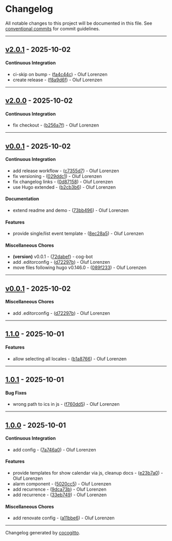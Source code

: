 # Changelog
All notable changes to this project will be documented in this file. See [conventional commits](https://www.conventionalcommits.org/) for commit guidelines.

- - -
## [v2.0.1](https://github.com/finkregh/hugo-theme-component-ical@/compare/f8a9d6f8afb538a101a4e4b4bea29973ec6ae303..v2.0.1) - 2025-10-02
#### Continuous Integration
- ci-skip on bump - ([fa4c44c](https://github.com/finkregh/hugo-theme-component-ical@/commit/fa4c44c5dc66802a277282f811b0b27f84208366)) - Oluf Lorenzen
- create release - ([f8a9d6f](https://github.com/finkregh/hugo-theme-component-ical@/commit/f8a9d6f8afb538a101a4e4b4bea29973ec6ae303)) - Oluf Lorenzen

- - -

## [v2.0.0](https://github.com/finkregh/hugo-theme-component-ical@/compare/v0.0.1..v2.0.0) - 2025-10-02
#### Continuous Integration
- fix checkout - ([b256a7f](https://github.com/finkregh/hugo-theme-component-ical@/commit/b256a7f72d863f63e6d36b4efaef76226b585743)) - Oluf Lorenzen

- - -

## [v0.0.1](https://github.com/finkregh/hugo-theme-component-ical@/compare/0bdd44473b68347ff9532a591ea5a19dc1dc93a1..v0.0.1) - 2025-10-02
#### Continuous Integration
- add release workflow - ([c7355d7](https://github.com/finkregh/hugo-theme-component-ical@/commit/c7355d798f92c47f0ae0f39ffc9529766a6be1d1)) - Oluf Lorenzen
- fix versioning - ([029ddc1](https://github.com/finkregh/hugo-theme-component-ical@/commit/029ddc18787c5801d96ad09ed30cbe662e1446f7)) - Oluf Lorenzen
- fix changelog links - ([0d87158](https://github.com/finkregh/hugo-theme-component-ical@/commit/0d871580050f0affb094b1487723498a19a82d3b)) - Oluf Lorenzen
- use Hugo extended - ([b2cb3b6](https://github.com/finkregh/hugo-theme-component-ical@/commit/b2cb3b64e7596d8ae1a3b317dee3c14fa8ef4c2c)) - Oluf Lorenzen
#### Documentation
- extend readme and demo - ([73bb496](https://github.com/finkregh/hugo-theme-component-ical@/commit/73bb496b1db5c452a96f7f7731951d4a550eccd2)) - Oluf Lorenzen
#### Features
- provide single/list event template - ([8ec28a5](https://github.com/finkregh/hugo-theme-component-ical@/commit/8ec28a54f8d3e514373f925384928d45e7e57608)) - Oluf Lorenzen
#### Miscellaneous Chores
- **(version)** v0.0.1 - ([72dabef](https://github.com/finkregh/hugo-theme-component-ical@/commit/72dabef2987ce5a54db660eae89b4db594dbc4d0)) - cog-bot
- add .editorconfig - ([d72297b](https://github.com/finkregh/hugo-theme-component-ical@/commit/d72297b2aa54cf8f5a26d4ae83245ffb8ebd768e)) - Oluf Lorenzen
- move files following hugo v0.146.0 - ([089f233](https://github.com/finkregh/hugo-theme-component-ical@/commit/089f23317b3f38b30e860817c47c240e079d3831)) - Oluf Lorenzen

- - -

## [v0.0.1](https://github.com/finkregh/hugo-theme-component-ical@/compare/d72297b2aa54cf8f5a26d4ae83245ffb8ebd768e..v0.0.1) - 2025-10-02
#### Miscellaneous Chores
- add .editorconfig - ([d72297b](https://github.com/finkregh/hugo-theme-component-ical@/commit/d72297b2aa54cf8f5a26d4ae83245ffb8ebd768e)) - Oluf Lorenzen

- - -

## [1.1.0](https://github.com/finkregh/hugo-theme-component-ical@/compare/b1a8766719537ad4dabfa68023cea8677ed8c370..1.1.0) - 2025-10-01
#### Features
- allow selecting all locales - ([b1a8766](https://github.com/finkregh/hugo-theme-component-ical@/commit/b1a8766719537ad4dabfa68023cea8677ed8c370)) - Oluf Lorenzen

- - -

## [1.0.1](https://github.com/finkregh/hugo-theme-component-ical@/compare/f760dd52cde72c2383891d0b60ab24d27ff4d9c4..1.0.1) - 2025-10-01
#### Bug Fixes
- wrong path to ics in js - ([f760dd5](https://github.com/finkregh/hugo-theme-component-ical@/commit/f760dd52cde72c2383891d0b60ab24d27ff4d9c4)) - Oluf Lorenzen

- - -

## [1.0.0](https://github.com/finkregh/hugo-theme-component-ical@/compare/33eb74923a798a664a0c3d08ea73c369915c7c74..1.0.0) - 2025-10-01
#### Continuous Integration
- add config - ([7a746a0](https://github.com/finkregh/hugo-theme-component-ical@/commit/7a746a02ed99218732093c2b4238b4f73c635b89)) - Oluf Lorenzen
#### Features
- provide templates for show calendar via js, cleanup docs - ([e23b7a0](https://github.com/finkregh/hugo-theme-component-ical@/commit/e23b7a0aaab47a0314f42fef4365ed5c2611be79)) - Oluf Lorenzen
- alarm component - ([5020cc5](https://github.com/finkregh/hugo-theme-component-ical@/commit/5020cc5d874304c451d144e6c7f4e58b24ea9b7c)) - Oluf Lorenzen
- add recurrence - ([9dca73b](https://github.com/finkregh/hugo-theme-component-ical@/commit/9dca73bc82616826ead1609d7a683c57b9d8eca2)) - Oluf Lorenzen
- add recurrence - ([33eb749](https://github.com/finkregh/hugo-theme-component-ical@/commit/33eb74923a798a664a0c3d08ea73c369915c7c74)) - Oluf Lorenzen
#### Miscellaneous Chores
- add renovate config - ([a11bbe6](https://github.com/finkregh/hugo-theme-component-ical@/commit/a11bbe6e6a65ef6b2a24ba34cefc48f615b7e133)) - Oluf Lorenzen

- - -

Changelog generated by [cocogitto](https://github.com/cocogitto/cocogitto).
